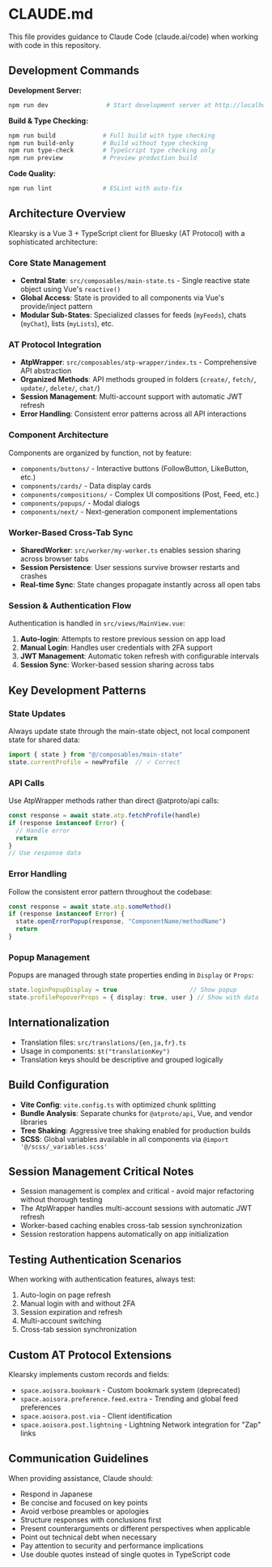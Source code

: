 # CLAUDE.md

This file provides guidance to Claude Code (claude.ai/code) when working with code in this repository.

## Development Commands

**Development Server:**
```bash
npm run dev                # Start development server at http://localhost:5173/
```

**Build & Type Checking:**
```bash
npm run build             # Full build with type checking
npm run build-only        # Build without type checking  
npm run type-check        # TypeScript type checking only
npm run preview           # Preview production build
```

**Code Quality:**
```bash
npm run lint              # ESLint with auto-fix
```

## Architecture Overview

Klearsky is a Vue 3 + TypeScript client for Bluesky (AT Protocol) with a sophisticated architecture:

### Core State Management
- **Central State**: `src/composables/main-state.ts` - Single reactive state object using Vue's `reactive()`
- **Global Access**: State is provided to all components via Vue's provide/inject pattern
- **Modular Sub-States**: Specialized classes for feeds (`myFeeds`), chats (`myChat`), lists (`myLists`), etc.

### AT Protocol Integration
- **AtpWrapper**: `src/composables/atp-wrapper/index.ts` - Comprehensive API abstraction
- **Organized Methods**: API methods grouped in folders (`create/`, `fetch/`, `update/`, `delete/`, `chat/`)
- **Session Management**: Multi-account support with automatic JWT refresh
- **Error Handling**: Consistent error patterns across all API interactions

### Component Architecture
Components are organized by function, not by feature:
- `components/buttons/` - Interactive buttons (FollowButton, LikeButton, etc.)
- `components/cards/` - Data display cards
- `components/compositions/` - Complex UI compositions (Post, Feed, etc.)
- `components/popups/` - Modal dialogs
- `components/next/` - Next-generation component implementations

### Worker-Based Cross-Tab Sync
- **SharedWorker**: `src/worker/my-worker.ts` enables session sharing across browser tabs
- **Session Persistence**: User sessions survive browser restarts and crashes
- **Real-time Sync**: State changes propagate instantly across all open tabs

### Session & Authentication Flow
Authentication is handled in `src/views/MainView.vue`:
1. **Auto-login**: Attempts to restore previous session on app load
2. **Manual Login**: Handles user credentials with 2FA support
3. **JWT Management**: Automatic token refresh with configurable intervals
4. **Session Sync**: Worker-based session sharing across tabs

## Key Development Patterns

### State Updates
Always update state through the main-state object, not local component state for shared data:
```typescript
import { state } from "@/composables/main-state"
state.currentProfile = newProfile  // ✓ Correct
```

### API Calls
Use AtpWrapper methods rather than direct @atproto/api calls:
```typescript
const response = await state.atp.fetchProfile(handle)
if (response instanceof Error) {
  // Handle error
  return
}
// Use response data
```

### Error Handling
Follow the consistent error pattern throughout the codebase:
```typescript
const response = await state.atp.someMethod()
if (response instanceof Error) {
  state.openErrorPopup(response, "ComponentName/methodName")
  return
}
```

### Popup Management
Popups are managed through state properties ending in `Display` or `Props`:
```typescript
state.loginPopupDisplay = true                    // Show popup
state.profilePopoverProps = { display: true, user } // Show with data
```

## Internationalization

- Translation files: `src/translations/{en,ja,fr}.ts`
- Usage in components: `$t("translationKey")`
- Translation keys should be descriptive and grouped logically

## Build Configuration

- **Vite Config**: `vite.config.ts` with optimized chunk splitting
- **Bundle Analysis**: Separate chunks for `@atproto/api`, Vue, and vendor libraries
- **Tree Shaking**: Aggressive tree shaking enabled for production builds
- **SCSS**: Global variables available in all components via `@import '@/scss/_variables.scss'`

## Session Management Critical Notes

- Session management is complex and critical - avoid major refactoring without thorough testing
- The AtpWrapper handles multi-account sessions with automatic JWT refresh
- Worker-based caching enables cross-tab session synchronization
- Session restoration happens automatically on app initialization

## Testing Authentication Scenarios

When working with authentication features, always test:
1. Auto-login on page refresh
2. Manual login with and without 2FA
3. Session expiration and refresh
4. Multi-account switching
5. Cross-tab session synchronization

## Custom AT Protocol Extensions

Klearsky implements custom records and fields:
- `space.aoisora.bookmark` - Custom bookmark system (deprecated)
- `space.aoisora.preference.feed.extra` - Trending and global feed preferences
- `space.aoisora.post.via` - Client identification
- `space.aoisora.post.lightning` - Lightning Network integration for "Zap" links

## Communication Guidelines

When providing assistance, Claude should:
- Respond in Japanese
- Be concise and focused on key points
- Avoid verbose preambles or apologies
- Structure responses with conclusions first
- Present counterarguments or different perspectives when applicable
- Point out technical debt when necessary
- Pay attention to security and performance implications
- Use double quotes instead of single quotes in TypeScript code